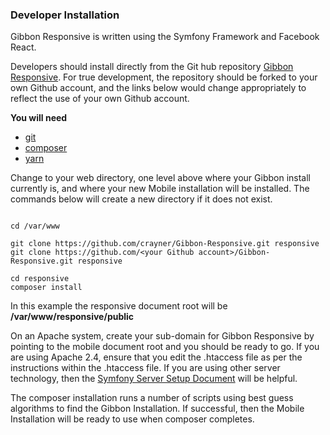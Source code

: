 ### Developer Installation
Gibbon Responsive is written using the Symfony Framework and Facebook React. 

Developers should install directly from the Git hub repository <a href="https://github.com/crayner/Gibbon-Responsive" target="_blank">Gibbon Responsive</a>.  For true development, the repository should be forked to your own Github account, and the links below would change appropriately to reflect the use of your own Github account.

__You will need__

- <a href="https://www.linode.com/docs/development/version-control/how-to-install-git-on-linux-mac-and-windows/" target="_blank">git</a>
- <a href="https://getcomposer.org/doc/00-intro.md" target="_blank">composer</a>
- <a href="https://yarnpkg.com/lang/en/docs/install/" target="_blank">yarn</a>

Change to your web directory, one level above where your Gibbon install currently is, and where your new Mobile installation will be installed.  The commands below will create a new directory if it does not exist.

```

cd /var/www

git clone https://github.com/crayner/Gibbon-Responsive.git responsive
git clone https://github.com/<your Github account>/Gibbon-Responsive.git responsive

cd responsive
composer install

```
In this example the responsive document root will be __/var/www/responsive/public__

On an Apache system, create your sub-domain for Gibbon Responsive  by pointing to the mobile document root and you should be ready to go.  If you are using Apache 2.4, ensure that you edit the .htaccess file as per the instructions within the .htaccess file.  If you are using other server technology, then the [Symfony Server Setup Document](https://symfony.com/doc/current/setup/web_server_configuration.html) will be helpful.

The composer installation runs a number of scripts using best guess algorithms to find the Gibbon Installation.  If successful, then the Mobile Installation will be ready to use when composer completes.